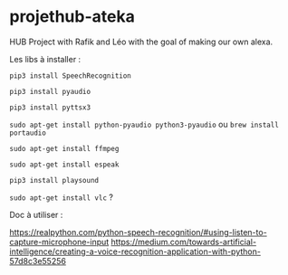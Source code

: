 # projethub-ateka
HUB Project with Rafik and Léo with the goal of making our own alexa.

Les libs à installer :

```pip3 install SpeechRecognition```

```pip3 install pyaudio```

```pip3 install pyttsx3```

```sudo apt-get install python-pyaudio python3-pyaudio``` ou ```brew install portaudio```

```sudo apt-get install ffmpeg```

```sudo apt-get install espeak```

```pip3 install playsound```

```sudo apt-get install vlc``` ?

Doc à utiliser :

https://realpython.com/python-speech-recognition/#using-listen-to-capture-microphone-input
https://medium.com/towards-artificial-intelligence/creating-a-voice-recognition-application-with-python-57d8c3e55256
